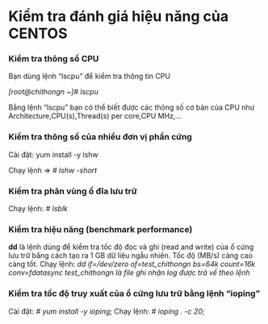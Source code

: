 # Kiểm tra đánh giá hiệu năng của CENTOS
### Kiểm tra thông số CPU
Bạn dùng lệnh “lscpu” để kiểm tra thông tin CPU

*[root@chithongn ~]# lscpu*

Bằng lệnh “lscpu” bạn có thể biết được các thông số cơ bản của CPU như Architecture,CPU(s),Thread(s) per core,CPU MHz,…

### Kiểm tra thông số của nhiều đơn vị phần cứng
Cài đặt:  yum install -y lshw 

Chạy lệnh =>
*# lshw -short*
### Kiểm tra phân vùng ổ đĩa lưu trữ
Chạy lệnh: *# lsblk*
### Kiểm tra hiệu năng (benchmark performance)
**dd** là lệnh dùng để kiểm tra tốc độ đọc và ghi (read and write) của ổ cứng lưu trữ bằng cách tạo ra 1 GB dữ liệu ngẫu nhiên. Tốc độ (MB/s) càng cao càng tốt.
Chạy lệnh: *dd if=/dev/zero of=test_chithongn bs=64k count=16k conv=fdatasync*
*test_chithongn là file ghi nhận log được trả về theo lệnh*
### Kiểm tra tốc độ truy xuất của ổ cứng lưu trữ bằng lệnh “ioping”
Cài đặt: *# yum install -y ioping;*
Chạy lệnh: *# ioping . -c 20;*
